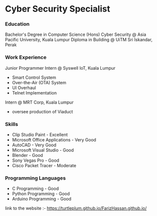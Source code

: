 # Cyber Security Specialist 

### Education
Bachelor's Degree in Computer Science (Hons) Cyber Security @ Asia Pacific University, Kuala Lumpur
Diploma in Building @ UiTM Sri Iskandar, Perak

### Work Experience
Junior Programmer Intern @ Syswell IoT, Kuala Lumpur
- Smart Control System
- Over-the-Air (OTA) System
- UI Overhaul
- Telnet Implementation

Intern @ MRT Corp, Kuala Lumpur
- oversee production of Viaduct

### Skills
- Clip Studio Paint - Excellent
- Microsoft Office Applications - Very Good
- AutoCAD - Very Good
- Microsoft Visual Studio - Good
- Blender - Good
- Sony Vegas Pro - Good
- Cisco Packet Tracer - Moderate

### Programming Languages
- C Programming - Good
- Python Programming - Good
- Arduino Programming - Good

link to the website :-
https://turtleplum.github.io/FarizHassan.github.io/

